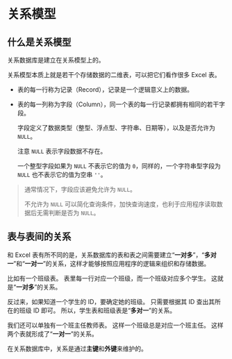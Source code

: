 # 关系模型

## 什么是关系模型

关系数据库是建立在关系模型上的。

关系模型本质上就是若干个存储数据的二维表，可以把它们看作很多 Excel 表。

- 表的每一行称为记录（Record），记录是一个逻辑意义上的数据。

- 表的每一列称为字段（Column），同一个表的每一行记录都拥有相同的若干字段。

  字段定义了数据类型（整型、浮点型、字符串、日期等），以及是否允许为 `NULL`。

  注意 `NULL` 表示字段数据不存在。

  一个整型字段如果为 `NULL` 不表示它的值为 `0`，同样的，一个字符串型字段为 `NULL` 也不表示它的值为空串 `''`。

> 通常情况下，字段应该避免允许为 `NULL`。
>
> 不允许为 `NULL` 可以简化查询条件，加快查询速度，也利于应用程序读取数据后无需判断是否为 `NULL`。

## 表与表间的关系

和 Excel 表有所不同的是，关系数据库的表和表之间需要建立“**一对多**”，“**多对一**”和“**一对一**”的关系，这样才能够按照应用程序的逻辑来组织和存储数据。

比如有一个班级表。
表里每一行对应一个班级，而一个班级对应多个学生。
这就是“**一对多**”的关系。

反过来，如果知道一个学生的 ID，要确定她的班级。
只需要根据其 ID 查出其所在的班级 ID 即可。
所以，学生表和班级表是“**多对一**”的关系。

我们还可以单独有一个班主任教师表。
这样一个班级总是对应一个班主任。
这样两个表就形成了“**一对一**”的关系。

在关系数据库中，关系是通过**主键**和**外键**来维护的。
